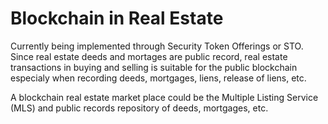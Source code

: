 # Blockchain in Real Estate
Currently being implemented through Security Token Offerings or STO. Since real estate deeds and mortages are public record, real estate transactions in buying and selling is suitable for the public blockchain especialy when recording deeds, mortgages, liens, release of liens, etc.

A blockchain real estate market place could be the Multiple Listing Service (MLS) and public records repository of deeds, mortgages, etc.
